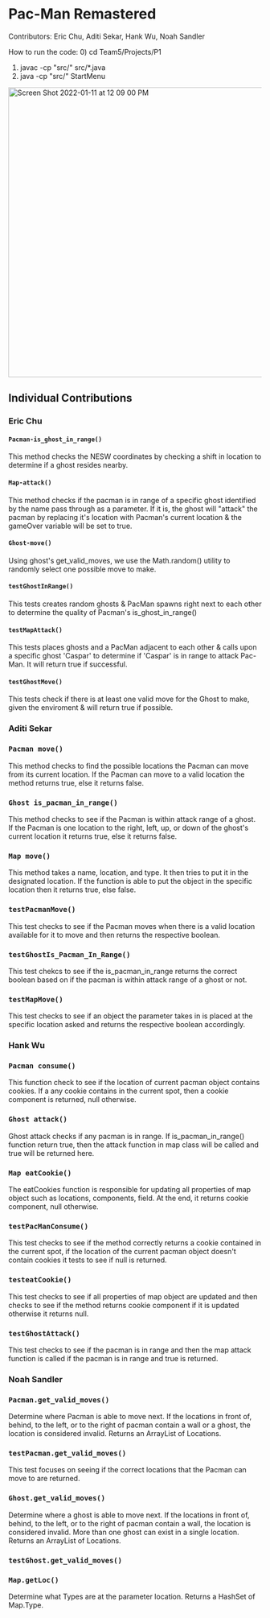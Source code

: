 # Pac-Man Remastered
Contributors: Eric Chu, Aditi Sekar, Hank Wu, Noah Sandler

How to run the code: 
0) cd Team5/Projects/P1
1) javac -cp "src/" src/*.java
2) java -cp "src/" StartMenu

<img width="576" alt="Screen Shot 2022-01-11 at 12 09 00 PM" src="https://user-images.githubusercontent.com/75747122/148988966-df4359f3-fa4b-4874-8fbd-2cb852ce383a.png">



## Individual Contributions

### Eric Chu

#### `Pacman-is_ghost_in_range()`
This method checks the NESW coordinates by checking a shift in location to determine if a ghost resides nearby. 

#### `Map-attack()`
This method checks if the pacman is in range of a specific ghost identified by the name pass through as a parameter. If it is, the ghost will "attack" the pacman by replacing it's location with Pacman's current location & the gameOver variable will be set to true.

#### `Ghost-move()`
Using ghost's get_valid_moves, we use the Math.random() utility to randomly select one possible move to make.

#### `testGhostInRange()`
This tests creates random ghosts & PacMan spawns right next to each other to determine the quality of Pacman's is_ghost_in_range()

#### `testMapAttack()`
This tests places ghosts and a PacMan adjacent to each other & calls upon a specific ghost 'Caspar' to determine if 'Caspar' is in range to attack Pac-Man. It will return true if successful. 

#### `testGhostMove()`
This tests check if there is at least one valid move for the Ghost to make, given the enviroment & will return true if possible. 


### Aditi Sekar

### `Pacman move()`
This method checks to find the possible locations the Pacman can move from its current location. If the Pacman can move to a valid location the method returns true, else it returns false.

### `Ghost is_pacman_in_range()`
This method checks to see if the Pacman is within attack range of a ghost. If the Pacman is one location to the right, left, up, or down of the ghost's current location it returns true, else it returns false.

### `Map move()`
This method takes a name, location, and type. It then tries to put it in the designated location. If the function is able to put the object in the specific location then it returns true, else false.

### `testPacmanMove()`
This test checks to see if the Pacman moves when there is a valid location available for it to move and then returns the respective boolean. 

### `testGhostIs_Pacman_In_Range()`
This test chekcs to see if the is_pacman_in_range returns the correct boolean based on if the pacman is within attack range of a ghost or not. 

### `testMapMove()`
This test checks to see if an object the parameter takes in is placed at the specific location asked and returns the respective boolean accordingly. 


### Hank Wu

### `Pacman consume()`
This function check to see if the location of current pacman object contains cookies. If a any cookie contains in the current spot, then a cookie component is returned, null otherwise.

### `Ghost attack()`
Ghost attack checks if any pacman is in range. If is_pacman_in_range() function return true, then the attack function in map class will be called and true will be returned here.

### `Map eatCookie()`
The eatCookies function is responsible for updating all properties of map object such as locations, components, field. At the end, it returns cookie component, null otherwise.

### `testPacManConsume()`
This test checks to see if the method correctly returns a cookie contained in the current spot, if the location of the current pacman object doesn't contain cookies it tests to see if null is returned. 

### `testeatCookie()`
This test checks to see if all properties of map object are updated and then checks to see if the method returns cookie component if it is updated otherwise it returns null.

### `testGhostAttack()`
This test checks to see if the pacman is in range and then the map attack function is called if the pacman is in range and true is returned. 


### Noah Sandler

### `Pacman.get_valid_moves()`
Determine where Pacman is able to move next. If the locations in front of, behind, to the left, or to the right of pacman contain a wall or a ghost, the location is considered invalid. Returns an ArrayList of Locations.

### `testPacman.get_valid_moves()`
This test focuses on seeing if the correct locations that the Pacman can move to are returned. 

### `Ghost.get_valid_moves()`
Determine where a ghost is able to move next. If the locations in front of, behind, to the left, or to the right of pacman contain a wall, the location is considered invalid. More than one ghost can exist in a single location. Returns an ArrayList of Locations.

### `testGhost.get_valid_moves()`


### `Map.getLoc()`
Determine what Types are at the parameter location. Returns a HashSet of Map.Type.
